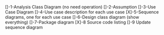 []-1-Analysis Class Diagram (no need operation)
[]-2-Assumption
[]-3-Use Case Diagram
[]-4-Use case description for each use case
[X]-5-Sequence diagrams, one for each use case
[]-6-Design class diagram (show everything)
[]-7-Package diagram
[X]-8 Source code listing
[]-9 Update sequence diagram
